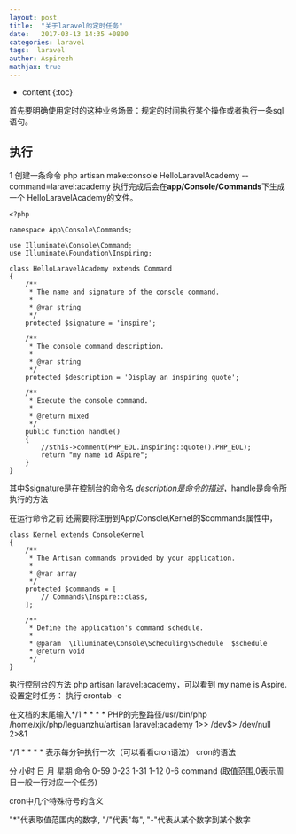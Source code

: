 ```yaml
---
layout: post
title:  "关于laravel的定时任务"
date:   2017-03-13 14:35 +0800
categories: laravel
tags:  laravel
author: Aspirezh
mathjax: true
---
```


* content
{:toc}

首先要明确使用定时的这种业务场景：规定的时间执行某个操作或者执行一条sql语句。




## 执行
1 创建一条命令
        php artisan make:console HelloLaravelAcademy --command=laravel:academy
        执行完成后会在**app/Console/Commands**下生成一个 HelloLaravelAcademy的文件。
```
<?php

namespace App\Console\Commands;

use Illuminate\Console\Command;
use Illuminate\Foundation\Inspiring;

class HelloLaravelAcademy extends Command
{
    /**
     * The name and signature of the console command.
     *
     * @var string
     */
    protected $signature = 'inspire';

    /**
     * The console command description.
     *
     * @var string
     */
    protected $description = 'Display an inspiring quote';

    /**
     * Execute the console command.
     *
     * @return mixed
     */
    public function handle()
    {
        //$this->comment(PHP_EOL.Inspiring::quote().PHP_EOL);
        return "my name id Aspire";
    }
}

```
其中$signature是在控制台的命令名 $description是命令的描述，$handle是命令所执行的方法

在运行命令之前  还需要将注册到App\Console\Kernel的$commands属性中，

```
class Kernel extends ConsoleKernel
{
    /**
     * The Artisan commands provided by your application.
     *
     * @var array
     */
    protected $commands = [
        // Commands\Inspire::class,
    ];

    /**
     * Define the application's command schedule.
     *
     * @param  \Illuminate\Console\Scheduling\Schedule  $schedule
     * @return void
     */
}
```

执行控制台的方法 php artisan laravel:academy，可以看到 my name is Aspire.
设置定时任务：
执行 crontab -e  

在文档的末尾输入*/1 * * * * PHP的完整路径/usr/bin/php /home/xjk/php/leguanzhu/artisan  laravel:academy 1>> /dev$> /dev/null 2>&1


*/1 * * * * 表示每分钟执行一次（可以看看cron语法）
cron的语法

分 小时 日 月 星期 命令
0-59 0-23 1-31 1-12 0-6 command (取值范围,0表示周日一般一行对应一个任务)

cron中几个特殊符号的含义

"*"代表取值范围内的数字,
"/"代表"每",
"-"代表从某个数字到某个数字